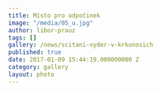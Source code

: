 ```yaml
---
title: Místo pro odpočinek
image: "/media/05_u.jpg"
author: libor-prauz
tags: []
gallery: /news/scitani-vyder-v-krkonosich
published: true
date: 2017-01-09 15:44:19.000000000 Z
category: gallery
layout: photo
---
```

